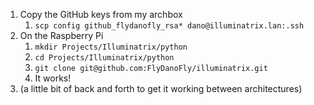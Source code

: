 1. Copy the GitHub keys from my archbox
	1. `scp config github_flydanofly_rsa* dano@illuminatrix.lan:.ssh`
2. On the Raspberry Pi
	1. `mkdir Projects/Illuminatrix/python`
	2. `cd Projects/Illuminatrix/python`
	3. `git clone git@github.com:FlyDanoFly/illuminatrix.git`
	4. It works!
3. (a little bit of back and forth to get it working between architectures)